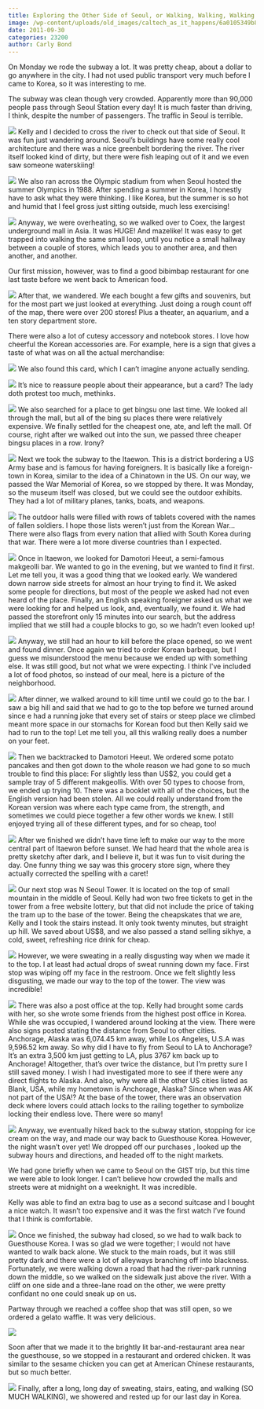 ```yaml
---
title: Exploring the Other Side of Seoul, or Walking, Walking, Walking
image: /wp-content/uploads/old_images/caltech_as_it_happens/6a0105349b8251970b0153920105f9970b.jpg
date: 2011-09-30
categories: 23200
author: Carly Bond
---
```


On Monday we rode the subway a lot. It was pretty cheap, about a dollar to go anywhere in the city. I had not used public transport very much before I came to Korea, so it was interesting to me.

The subway was clean though very crowded. Apparently more than 90,000 people pass through Seoul Station every day! It is much faster than driving, I think, despite the number of passengers. The traffic in Seoul is terrible.


![](/old_images/caltech_as_it_happens/6a0105349b8251970b014e8bf11f29970d.jpg)
Kelly and I decided to cross the river to check out that side of Seoul. It was fun just wandering around. Seoul’s buildings have some really cool architecture and there was a nice greenbelt bordering the river. The river itself looked kind of dirty, but there were fish leaping out of it and we even saw someone waterskiing!


![](/old_images/caltech_as_it_happens/6a0105349b8251970b015391fd4893970b.jpg)
We also ran across the Olympic stadium from when Seoul hosted the summer Olympics in 1988. After spending a summer in Korea, I honestly have to ask what they were thinking. I like Korea, but the summer is so hot and humid that I feel gross just sitting outside, much less exercising!


![](/old_images/caltech_as_it_happens/6a0105349b8251970b015391fd5af1970b.jpg)
Anyway, we were overheating, so we walked over to Coex, the largest underground mall in Asia. It was HUGE! And mazelike! It was easy to get trapped into walking the same small loop, until you notice a small hallway between a couple of stores, which leads you to another area, and then another, and another.

Our first mission, however, was to find a good bibimbap restaurant for one last taste before we went back to American food. 


![](/old_images/caltech_as_it_happens/6a0105349b8251970b014e8bf141d8970d.jpg)
After that, we wandered. We each bought a few gifts and souvenirs, but for the most part we just looked at everything. Just doing a rough count off of the map, there were over 200 stores! Plus a theater, an aquarium, and a ten story department store.

There were also a lot of cutesy accessory and notebook stores. I love how cheerful the Korean accessories are. For example, here is a sign that gives a taste of what was on all the actual merchandise:


![](/old_images/caltech_as_it_happens/6a0105349b8251970b015391fd6842970b.jpg)
We also found this card, which I can’t imagine anyone actually sending.


![](/old_images/caltech_as_it_happens/6a0105349b8251970b015391fd68f9970b.jpg)
It’s nice to reassure people about their appearance, but a card? The lady doth protest too much, methinks.


![](/old_images/caltech_as_it_happens/6a0105349b8251970b015391fd6a94970b.jpg)
We also searched for a place to get bingsu one last time. We looked all through the mall, but all of the bing su places there were relatively expensive. We finally settled for the cheapest one, ate, and left the mall. Of course, right after we walked out into the sun, we passed three cheaper bingsu places in a row. Irony?


![](/old_images/caltech_as_it_happens/6a0105349b8251970b015435d460b6970c.jpg)
Next we took the subway to the Itaewon. This is a district bordering a US Army base and is famous for having foreigners. It is basically like a foreign-town in Korea, similar to the idea of a Chinatown in the US. On our way, we passed the War Memorial of Korea, so we stopped by there. It was Monday, so the museum itself was closed, but we could see the outdoor exhibits. They had a lot of military planes, tanks, boats, and weapons.


![](/old_images/caltech_as_it_happens/6a0105349b8251970b01539200eff7970b.jpg)
The outdoor halls were filled with rows of tablets covered with the names of fallen soldiers. I hope those lists weren’t just from the Korean War…
There were also flags from every nation that allied with South Korea  during that war. There were a lot more diverse countries than I expected.


![](/old_images/caltech_as_it_happens/6a0105349b8251970b015435d4653a970c.jpg)
Once in Itaewon, we looked for Damotori Heeut, a semi-famous makgeolli bar. We wanted to go in the evening, but we wanted to find it first. Let me tell you, it was a good thing that we looked early. We wandered down narrow side streets for almost an hour trying to find it. We asked some people for directions, but most of the people we asked had not even heard of the place. Finally, an English speaking foreigner asked us what we were looking for and helped us look, and, eventually, we found it. We had passed the storefront only 15 minutes into our search, but the address implied that we still had a couple blocks to go, so we hadn’t even looked up!


![](/old_images/caltech_as_it_happens/6a0105349b8251970b01539200f19e970b.jpg)
Anyway, we still had an hour to kill before the place opened, so we went and found dinner. Once again we tried to order Korean barbeque, but I guess we misunderstood the menu because we ended up with something else. It was still good, but not what we were expecting. I think I've included a lot of food photos, so instead of our meal, here is a picture of the neighborhood.


![](/old_images/caltech_as_it_happens/6a0105349b8251970b015435d47cad970c.jpg)
After dinner, we walked around to kill time until we could go to the bar. I saw a big hill and said that we had to go to the top before we turned around since e had a running joke that every set of stairs or steep place we climbed meant more space in our stomachs for Korean food but then Kelly said we had to run to the top! Let me tell you, all this walking really does a number on your feet.


![](/old_images/caltech_as_it_happens/6a0105349b8251970b014e8bf4d04f970d.jpg)
Then we backtracked to Damotori Heeut. We ordered some potato pancakes and then got down to the whole reason we had gone to so much trouble to find this place: For slightly less than US$2, you could get a sample tray of 5 different makgeollis. With over 50 types to choose from, we ended up trying 10. There was a booklet with all of the choices, but the English version had been stolen. All we could really understand from the Korean version was where each type came from, the strength, and sometimes we could piece together a few other words we knew. I still enjoyed trying all of these different types, and for so cheap, too!


![](/old_images/caltech_as_it_happens/6a0105349b8251970b014e8bf4d1c8970d.jpg)
After we finished we didn’t have time left to make our way to the more central part of Itaewon before sunset. We had heard that the whole area is pretty sketchy after dark, and I believe it, but it was fun to visit during the day. One funny thing we say was this grocery store sign, where they actually corrected the spelling with a caret!


![](/old_images/caltech_as_it_happens/6a0105349b8251970b015435d47e12970c.jpg)
Our next stop was N Seoul Tower. It is located on the top of small mountain in the middle of Seoul. Kelly had won two free tickets to get in the tower from a free website lottery, but that did not include the price of taking the tram up to the base of the tower. Being the cheapskates that we are, Kelly and I took the stairs instead. It only took twenty minutes, but straight up hill. We saved about US$8, and we also passed a stand selling sikhye, a cold, sweet, refreshing rice drink for cheap.


![](/old_images/caltech_as_it_happens/6a0105349b8251970b01539200ffa5970b.jpg)
However, we were sweating in a really disgusting way when we made it to the top. I at least had actual drops of sweat running down my face. First stop was wiping off my face in the restroom. Once we felt slightly less disgusting, we made our way to the top of the tower. The view was incredible!


![](/old_images/caltech_as_it_happens/6a0105349b8251970b01539201001c970b.jpg)
There was also a post office at the top. Kelly had brought some cards with her, so she wrote some friends from the highest post office in Korea. While she was occupied, I wandered around looking at the view. There were also signs posted stating the distance from Seoul to other cities. Anchorage, Alaska was 6,074.45 km away, while Los Angeles, U.S.A was 9,596.52 km away. So why did I have to fly from Seoul to LA to Anchorage? It’s an extra 3,500 km just getting to LA, plus 3767 km back up to Anchorage! Altogether, that’s over twice the distance, but I’m pretty sure I still saved money. I wish I had investigated more to see if there were any direct flights to Alaska. And also, why were all the other US cities listed as Blank, USA, while my hometown is Anchorage, Alaska? Since when was AK not part of the USA!?
At the base of the tower, there was an observation deck where lovers could attach locks to the railing together to symbolize locking their endless love. There were so many!


![](/old_images/caltech_as_it_happens/6a0105349b8251970b014e8bf4d790970d.jpg)
Anyway, we eventually hiked back to the subway station, stopping for ice cream on the way, and made our way back to Guesthouse Korea. However, the night wasn’t over yet! We dropped off our purchases , looked up the subway hours and directions, and headed off to the night markets.

We had gone briefly when we came to Seoul on the GIST trip, but this time we were able to look longer. I can’t believe how crowded the malls and streets were at midnight on a weeknight. It was incredible.

Kelly was able to find an extra bag to use as a second suitcase and I bought a nice watch. It wasn’t too expensive and it was the first watch I’ve found that I think is comfortable.


![](/old_images/caltech_as_it_happens/6a0105349b8251970b0153920102ba970b.jpg)
Once we finished, the subway had closed, so we had to walk back to Guesthouse Korea. I was so glad we were together; I would not have wanted to walk back alone. We stuck to the main roads, but it was still pretty dark and there were a lot of alleyways branching off into blackness. Fortunately, we were walking down a road that had the river-park running down the middle, so we walked on the sidewalk just above the river. With a cliff on one side and a three-lane road on the other, we were pretty confidant no one could sneak up on us.

Partway through we reached a coffee shop that was still open, so we ordered a gelato waffle. It was very delicious.


![](/old_images/caltech_as_it_happens/6a0105349b8251970b015392010346970b.jpg)

Soon after that we made it to the brightly lit bar-and-restaurant area near the guesthouse, so we stopped in a restaurant and ordered chicken. It was similar to the sesame chicken you can get at American Chinese restaurants, but so much better.


![](/old_images/caltech_as_it_happens/6a0105349b8251970b015435d485cd970c.jpg)
Finally, after a long, long day of sweating, stairs, eating, and walking (SO MUCH WALKING), we showered and rested up for our last day in Korea.

